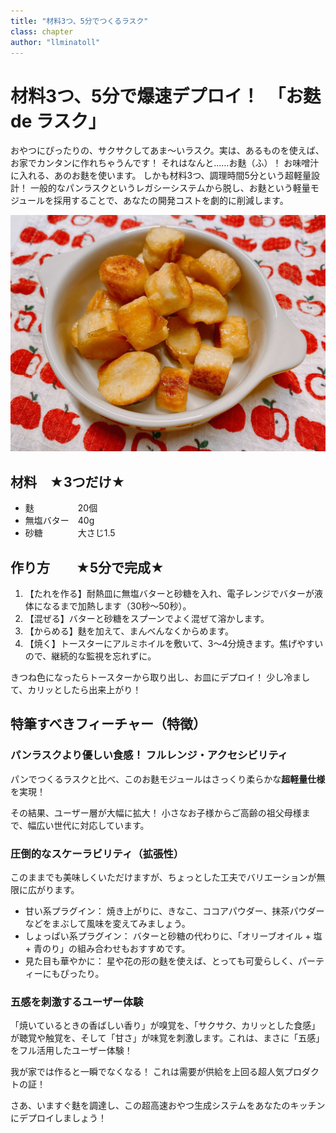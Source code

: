 ```yaml
---
title: "材料3つ、5分でつくるラスク"
class: chapter
author: "llminatoll"
---
```


# 材料3つ、5分で爆速デプロイ！　「お麩 de ラスク」

おやつにぴったりの、サクサクしてあま〜いラスク。実は、あるものを使えば、お家でカンタンに作れちゃうんです！
それはなんと……お麩（ふ）！ お味噌汁に入れる、あのお麩を使います。
しかも材料3つ、調理時間5分という超軽量設計！
一般的なパンラスクというレガシーシステムから脱し、お麩という軽量モジュールを採用することで、あなたの開発コストを劇的に削減します。

![麩でつくるラスク](images/chap-llminatoll/1_rusk.jpg)

## 材料　★3つだけ★

- 麩　　　　　20個
- 無塩バター　40g
- 砂糖　　　　大さじ1.5

## 作り方　　★5分で完成★

1. 【たれを作る】耐熱皿に無塩バターと砂糖を入れ、電子レンジでバターが液体になるまで加熱します（30秒〜50秒）。
2. 【混ぜる】バターと砂糖をスプーンでよく混ぜて溶かします。
3. 【からめる】麩を加えて、まんべんなくからめます。
4. 【焼く】トースターにアルミホイルを敷いて、3〜4分焼きます。焦げやすいので、継続的な監視を忘れずに。

きつね色になったらトースターから取り出し、お皿にデプロイ！
少し冷まして、カリッとしたら出来上がり！

## 特筆すべきフィーチャー（特徴）

### パンラスクより優しい食感！ フルレンジ・アクセシビリティ

パンでつくるラスクと比べ、このお麩モジュールはさっくり柔らかな**超軽量仕様**を実現！

その結果、ユーザー層が大幅に拡大！ 小さなお子様からご高齢の祖父母様まで、幅広い世代に対応しています。

### 圧倒的なスケーラビリティ（拡張性）

このままでも美味しくいただけますが、ちょっとした工夫でバリエーションが無限に広がります。

- 甘い系プラグイン： 焼き上がりに、きなこ、ココアパウダー、抹茶パウダーなどをまぶして風味を変えてみましょう。
- しょっぱい系プラグイン： バターと砂糖の代わりに、「オリーブオイル + 塩 + 青のり」の組み合わせもおすすめです。
- 見た目も華やかに： 星や花の形の麩を使えば、とっても可愛らしく、パーティーにもぴったり。

### 五感を刺激するユーザー体験

「焼いているときの香ばしい香り」が嗅覚を、「サクサク、カリッとした食感」が聴覚や触覚を、そして「甘さ」が味覚を刺激します。これは、まさに「五感」をフル活用したユーザー体験！

我が家では作ると一瞬でなくなる！ これは需要が供給を上回る超人気プロダクトの証！

さあ、いますぐ麩を調達し、この超高速おやつ生成システムをあなたのキッチンにデプロイしましょう！